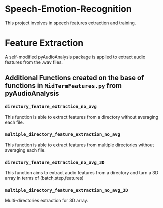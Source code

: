 # Speech-Emotion-Recognition
This project involves in speech features extraction and training.


# Feature Extraction
A self-modified pyAudioAnalysis package is applied to extract audio features from the .wav files.

## Additional Functions created on the base of functions in `MidTermFeatures.py` from pyAudioAnalysis

### `directory_feature_extraction_no_avg`
This function is able to extract features from a directory without averaging each file.

### `multiple_directory_feature_extraction_no_avg`
This function is able to extract features from multiple directories without averaging each file. 

### `directory_feature_extraction_no_avg_3D`
This function aims to extract audio features from a directory and turn a 3D array in terms of  (batch,step,features)

### `multiple_directory_feature_extraction_no_avg_3D`
Multi-directories extraction for 3D array.
